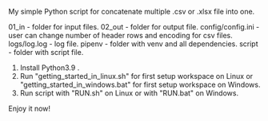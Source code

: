 My simple Python script for concatenate multiple .csv or .xlsx file into one.

01_in - folder for input files.
02_out - folder for output file.
config/config.ini - user can change number of header rows and encoding for csv files.
logs/log.log - log file.
pipenv - folder with venv and all dependencies.
script - folder with script file.


1) Install Python3.9 .
2) Run "getting_started_in_linux.sh" for first setup workspace on Linux or "getting_started_in_windows.bat" for first setup workspace on Windows.
3) Run script with "RUN.sh" on Linux or with "RUN.bat" on Windows.

Enjoy it now!
